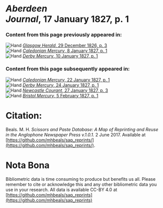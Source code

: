 # *Aberdeen Journal*, 17 January 1827, p. 1  
  
### Content from this page previously appeared in:  
![Hand](http://scissorsandpaste.net/wp-content/uploads/2017/06/smallhandpointer.png) [*Glasgow Herald*, 29 December 1826, p. 3](https://mhbeals.github.io/sap_html/Glasgow-Herald/Glasgow-Herald-29-December-1826-p-3)  
![Hand](http://scissorsandpaste.net/wp-content/uploads/2017/06/smallhandpointer.png) [*Caledonian Mercury*, 8 January 1827, p. 1](https://mhbeals.github.io/sap_html/Caledonian-Mercury/Caledonian-Mercury-8-January-1827-p-1)  
![Hand](http://scissorsandpaste.net/wp-content/uploads/2017/06/smallhandpointer.png) [*Derby Mercury*, 10 January 1827, p. 1](https://mhbeals.github.io/sap_html/Derby-Mercury/Derby-Mercury-10-January-1827-p-1)  
  
### Content from this page subsequently appeared in:  
![Hand](http://scissorsandpaste.net/wp-content/uploads/2017/06/smallhandpointer.png) [*Caledonian Mercury*, 22 January 1827, p. 1](https://mhbeals.github.io/sap_html/Caledonian-Mercury/Caledonian-Mercury-22-January-1827-p-1)  
![Hand](http://scissorsandpaste.net/wp-content/uploads/2017/06/smallhandpointer.png) [*Derby Mercury*, 24 January 1827, p. 1](https://mhbeals.github.io/sap_html/Derby-Mercury/Derby-Mercury-24-January-1827-p-1)  
![Hand](http://scissorsandpaste.net/wp-content/uploads/2017/06/smallhandpointer.png) [*Newcastle Courant*, 27 January 1827, p. 3](https://mhbeals.github.io/sap_html/Newcastle-Courant/Newcastle-Courant-27-January-1827-p-3)  
![Hand](http://scissorsandpaste.net/wp-content/uploads/2017/06/smallhandpointer.png) [*Bristol Mercury*, 5 February 1827, p. 1](https://mhbeals.github.io/sap_html/Bristol-Mercury/Bristol-Mercury-5-February-1827-p-1)  


# Citation: 

Beals. M. H. *Scissors and Paste Database: A Map of Reprinting and Reuse in the Anglophone Newspaper Press v.1.0.1.* 2 June 2017. Available at [https://github.com/mhbeals/sap_reprints/](https://github.com/mhbeals/sap_reprints/). 

# Nota Bona

Bibliometric data is time consuming to produce but benefits us all. Please remember to cite or acknowledge this and any other bibliometric data you use in your research. All data is available CC-BY 4.0 at [https://github.com/mhbeals/sap_reprints](https://github.com/mhbeals/sap_reprints)